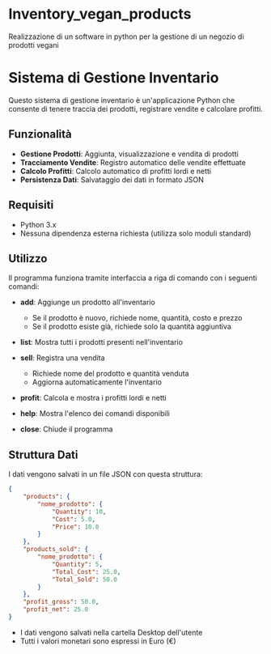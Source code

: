 # Inventory_vegan_products

Realizzazione di un software in python per la gestione di un negozio di prodotti vegani

# Sistema di Gestione Inventario

Questo sistema di gestione inventario è un'applicazione Python che consente di tenere traccia dei prodotti, registrare vendite e calcolare profitti.

## Funzionalità

- **Gestione Prodotti**: Aggiunta, visualizzazione e vendita di prodotti
- **Tracciamento Vendite**: Registro automatico delle vendite effettuate
- **Calcolo Profitti**: Calcolo automatico di profitti lordi e netti
- **Persistenza Dati**: Salvataggio dei dati in formato JSON

## Requisiti

- Python 3.x
- Nessuna dipendenza esterna richiesta (utilizza solo moduli standard)

## Utilizzo

Il programma funziona tramite interfaccia a riga di comando con i seguenti comandi:

- **add**: Aggiunge un prodotto all'inventario
  - Se il prodotto è nuovo, richiede nome, quantità, costo e prezzo
  - Se il prodotto esiste già, richiede solo la quantità aggiuntiva

- **list**: Mostra tutti i prodotti presenti nell'inventario

- **sell**: Registra una vendita
  - Richiede nome del prodotto e quantità venduta
  - Aggiorna automaticamente l'inventario

- **profit**: Calcola e mostra i profitti lordi e netti

- **help**: Mostra l'elenco dei comandi disponibili

- **close**: Chiude il programma

## Struttura Dati

I dati vengono salvati in un file JSON con questa struttura:
```json
{
    "products": {
        "nome_prodotto": {
            "Quantity": 10,
            "Cost": 5.0,
            "Price": 10.0
        }
    },
    "products_sold": {
        "nome_prodotto": {
            "Quantity": 5,
            "Total_Cost": 25.0,
            "Total_Sold": 50.0
        }
    },
    "profit_gross": 50.0,
    "profit_net": 25.0
}
```

- I dati vengono salvati nella cartella Desktop dell'utente
- Tutti i valori monetari sono espressi in Euro (€)
